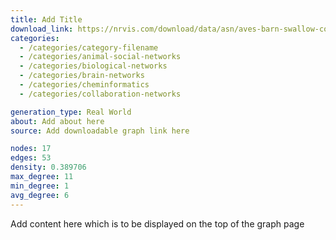 ```yaml
---
title: Add Title
download_link: https://nrvis.com/download/data/asn/aves-barn-swallow-contact-network.zip
categories:
  - /categories/category-filename
  - /categories/animal-social-networks
  - /categories/biological-networks
  - /categories/brain-networks
  - /categories/cheminformatics
  - /categories/collaboration-networks

generation_type: Real World
about: Add about here
source: Add downloadable graph link here

nodes: 17
edges: 53
density: 0.389706
max_degree: 11
min_degree: 1
avg_degree: 6
---
```

Add content here which is to be displayed on the top of the graph page